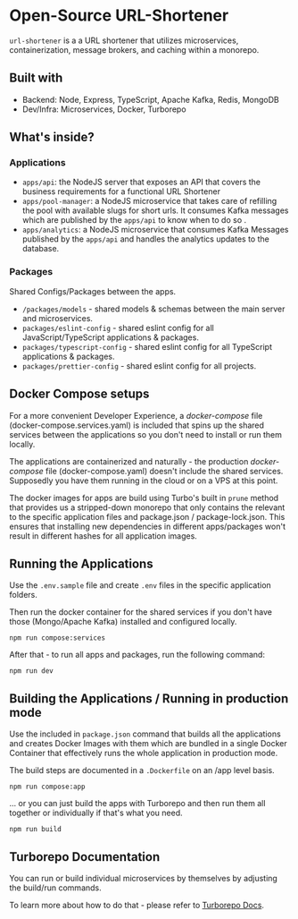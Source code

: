 # Open-Source URL-Shortener

`url-shortener` is a a URL shortener that utilizes microservices, containerization, message brokers, and caching within a monorepo.

## Built with

- Backend: Node, Express, TypeScript, Apache Kafka, Redis, MongoDB
- Dev/Infra: Microservices, Docker, Turborepo

## What's inside?

### Applications

- `apps/api`: the NodeJS server that exposes an API that covers the business requirements for a functional URL Shortener
- `apps/pool-manager`: a NodeJS microservice that takes care of refilling the pool with available slugs for short urls. It consumes Kafka messages which are published by the `apps/api` to know when to do so .
- `apps/analytics`: a NodeJS microservice that consumes Kafka Messages published by the `apps/api` and handles the analytics updates to the database.

### Packages

Shared Configs/Packages between the apps.

- `/packages/models` - shared models & schemas between the main server and microservices.
- `packages/eslint-config` - shared eslint config for all JavaScript/TypeScript applications & packages.
- `packages/typescript-config` - shared eslint config for all TypeScript applications & packages.
- `packages/prettier-config` - shared eslint config for all projects.

## Docker Compose setups

For a more convenient Developer Experience, a _docker-compose_ file (docker-compose.services.yaml) is included that spins up the shared services between the applications so you don't need to install or run them locally.

The applications are containerized and naturally - the production _docker-compose_ file (docker-compose.yaml) doesn't include the shared services. Supposedly you have them running in the cloud or on a VPS at this point.

The docker images for apps are build using Turbo's built in `prune` method that provides us a stripped-down monorepo that only contains the relevant to the specific application files and package.json / package-lock.json. This ensures that installing new dependencies in different apps/packages won't result in different hashes for all application images.

## Running the Applications

Use the `.env.sample` file and create `.env` files in the specific application folders.

Then run the docker container for the shared services if you don't have those (Mongo/Apache Kafka) installed and configured locally.

```
npm run compose:services
```

After that - to run all apps and packages, run the following command:

```
npm run dev
```

## Building the Applications / Running in production mode

Use the included in `package.json` command that builds all the applications and creates Docker Images with them which are bundled in a single Docker Container that effectively runs the whole application in production mode.

The build steps are documented in a `.Dockerfile` on an /app level basis.

```
npm run compose:app
```

... or you can just build the apps with Turborepo and then run them all together or individually if that's what you need.

```
npm run build
```

## Turborepo Documentation

You can run or build individual microservices by themselves by adjusting the build/run commands.

To learn more about how to do that - please refer to [Turborepo Docs](https://turborepo.com/docs).
